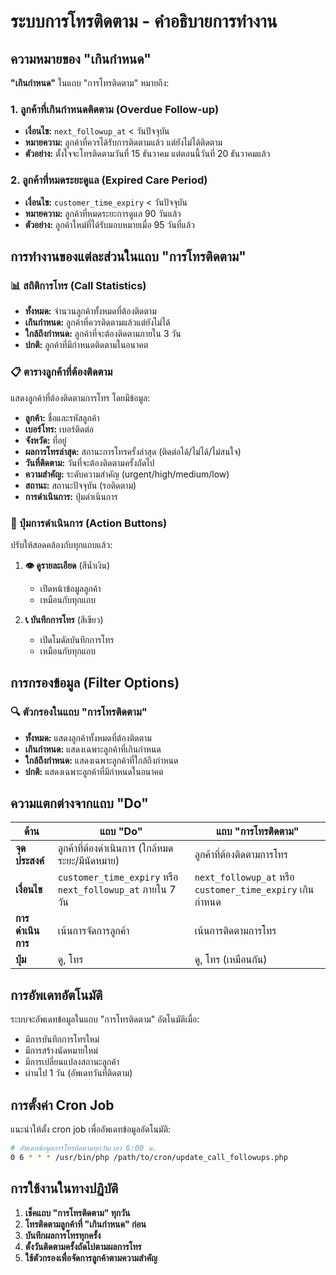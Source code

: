 # ระบบการโทรติดตาม - คำอธิบายการทำงาน

## ความหมายของ "เกินกำหนด"

**"เกินกำหนด"** ในแถบ "การโทรติดตาม" หมายถึง:

### 1. ลูกค้าที่เกินกำหนดติดตาม (Overdue Follow-up)
- **เงื่อนไข:** `next_followup_at` < วันปัจจุบัน
- **หมายความ:** ลูกค้าที่ควรได้รับการติดตามแล้ว แต่ยังไม่ได้ติดตาม
- **ตัวอย่าง:** ตั้งใจจะโทรติดตามวันที่ 15 ธันวาคม แต่ตอนนี้วันที่ 20 ธันวาคมแล้ว

### 2. ลูกค้าที่หมดระยะดูแล (Expired Care Period)
- **เงื่อนไข:** `customer_time_expiry` < วันปัจจุบัน  
- **หมายความ:** ลูกค้าที่หมดระยะการดูแล 90 วันแล้ว
- **ตัวอย่าง:** ลูกค้าใหม่ที่ได้รับมอบหมายเมื่อ 95 วันที่แล้ว

## การทำงานของแต่ละส่วนในแถบ "การโทรติดตาม"

### 📊 สถิติการโทร (Call Statistics)
- **ทั้งหมด:** จำนวนลูกค้าทั้งหมดที่ต้องติดตาม
- **เกินกำหนด:** ลูกค้าที่ควรติดตามแล้วแต่ยังไม่ได้
- **ใกล้ถึงกำหนด:** ลูกค้าที่จะต้องติดตามภายใน 3 วัน
- **ปกติ:** ลูกค้าที่มีกำหนดติดตามในอนาคต

### 📋 ตารางลูกค้าที่ต้องติดตาม
แสดงลูกค้าที่ต้องติดตามการโทร โดยมีข้อมูล:
- **ลูกค้า:** ชื่อและรหัสลูกค้า
- **เบอร์โทร:** เบอร์ติดต่อ
- **จังหวัด:** ที่อยู่
- **ผลการโทรล่าสุด:** สถานะการโทรครั้งล่าสุด (ติดต่อได้/ไม่ได้/ไม่สนใจ)
- **วันที่ติดตาม:** วันที่จะต้องติดตามครั้งถัดไป
- **ความสำคัญ:** ระดับความสำคัญ (urgent/high/medium/low)
- **สถานะ:** สถานะปัจจุบัน (รอติดตาม)
- **การดำเนินการ:** ปุ่มดำเนินการ

### 🔘 ปุ่มการดำเนินการ (Action Buttons)
ปรับให้สอดคล้องกับทุกแถบแล้ว:

1. **👁️ ดูรายละเอียด** (สีน้ำเงิน)
   - เปิดหน้าข้อมูลลูกค้า
   - เหมือนกับทุกแถบ

2. **📞 บันทึกการโทร** (สีเขียว)  
   - เปิดโมดัลบันทึกการโทร
   - เหมือนกับทุกแถบ

## การกรองข้อมูล (Filter Options)

### 🔍 ตัวกรองในแถบ "การโทรติดตาม"
- **ทั้งหมด:** แสดงลูกค้าทั้งหมดที่ต้องติดตาม
- **เกินกำหนด:** แสดงเฉพาะลูกค้าที่เกินกำหนด
- **ใกล้ถึงกำหนด:** แสดงเฉพาะลูกค้าที่ใกล้ถึงกำหนด
- **ปกติ:** แสดงเฉพาะลูกค้าที่มีกำหนดในอนาคต

## ความแตกต่างจากแถบ "Do"

| ด้าน | แถบ "Do" | แถบ "การโทรติดตาม" |
|------|----------|-------------------|
| **จุดประสงค์** | ลูกค้าที่ต้องดำเนินการ (ใกล้หมดระยะ/มีนัดหมาย) | ลูกค้าที่ต้องติดตามการโทร |
| **เงื่อนไข** | `customer_time_expiry` หรือ `next_followup_at` ภายใน 7 วัน | `next_followup_at` หรือ `customer_time_expiry` เกินกำหนด |
| **การดำเนินการ** | เน้นการจัดการลูกค้า | เน้นการติดตามการโทร |
| **ปุ่ม** | ดู, โทร | ดู, โทร (เหมือนกัน) |

## การอัพเดทอัตโนมัติ

ระบบจะอัพเดทข้อมูลในแถบ "การโทรติดตาม" อัตโนมัติเมื่อ:
- มีการบันทึกการโทรใหม่
- มีการสร้างนัดหมายใหม่
- มีการเปลี่ยนแปลงสถานะลูกค้า
- ผ่านไป 1 วัน (อัพเดทวันที่ติดตาม)

## การตั้งค่า Cron Job

แนะนำให้ตั้ง cron job เพื่ออัพเดทข้อมูลอัตโนมัติ:
```bash
# อัพเดทข้อมูลการโทรติดตามทุกวันเวลา 6:00 น.
0 6 * * * /usr/bin/php /path/to/cron/update_call_followups.php
```

## การใช้งานในทางปฏิบัติ

1. **เช็คแถบ "การโทรติดตาม" ทุกวัน**
2. **โทรติดตามลูกค้าที่ "เกินกำหนด" ก่อน**
3. **บันทึกผลการโทรทุกครั้ง**
4. **ตั้งวันติดตามครั้งถัดไปตามผลการโทร**
5. **ใช้ตัวกรองเพื่อจัดการลูกค้าตามความสำคัญ**
